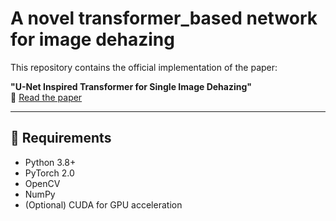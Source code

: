 # A novel transformer_based network for image dehazing 

This repository contains the official implementation of the paper:

**"U-Net Inspired Transformer for Single Image Dehazing"**  
📄 [Read the paper](https://arxiv.org/abs/XXXX.XXXXX)

---

## 🧰 Requirements

- Python 3.8+
- PyTorch 2.0
- OpenCV
- NumPy
- (Optional) CUDA for GPU acceleration
